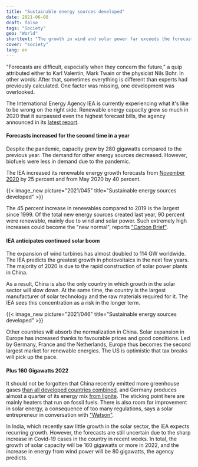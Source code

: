 ```yaml
---
title: "Sustainable energy sources developed"
date: 2021-06-08
draft: false
tags: "Society"
geo: "World"
shorttext: "The growth in wind and solar power far exceeds the forecasts of the international energy authority IEA."
cover: "society"
lang: en
---
```


"Forecasts are difficult, especially when they concern the future," a quip attributed either to Karl Valentin, Mark Twain or the physicist Nils Bohr. In other words: After that, sometimes everything is different than experts had previously calculated. One factor was missing, one development was overlooked.

The International Energy Agency IEA is currently experiencing what it's like to be wrong on the right side. Renewable energy capacity grew so much in 2020 that it surpassed even the highest forecast bills, the agency announced in its [latest report](https://www.iea.org/reports/renewable-energy-market-update-2021 "Renewable Energy Market Update 2021").

#### Forecasts increased for the second time in a year

Despite the pandemic, capacity grew by 280 gigawatts compared to the previous year. The demand for other energy sources decreased. However, biofuels were less in demand due to the pandemic.

The IEA increased its renewable energy growth forecasts from [November 2020](https://www.carbonbrief.org/iea-wind-and-solar-capacity-will-overtake-both-gas-and-coal-globally-by-2024 "Wind and solar capacity will overtake both gas and coal globally by 2024") by 25 percent and from May 2020 by 40 percent.

{{< image_new picture="2021/045" title="Sustainable energy sources developed" >}}

The 45 percent increase in renewables compared to 2019 is the largest since 1999. Of the total new energy sources created last year, 90 percent were renewable, mainly due to wind and solar power. Such extremely high increases could become the "new normal", reports ["Carbon Brief"](https://www.carbonbrief.org/exceptional-new-normal-iea-raises-growth-forecast-for-wind-and-solar-by-another-25 "IEA raises growth forecast for wind and solar by another 25%").

#### IEA anticipates continued solar boom

The expansion of wind turbines has almost doubled to 114 GW worldwide. The IEA predicts the greatest growth in photovoltaics in the next few years. The majority of 2020 is due to the rapid construction of solar power plants in China.

As a result, China is also the only country in which growth in the solar sector will slow down. At the same time, the country is the largest manufacturer of solar technology and the raw materials required for it. The IEA sees this concentration as a risk in the longer term.

{{< image_new picture="2021/046" title="Sustainable energy sources developed" >}}

Other countries will absorb the normalization in China. Solar expansion in Europe has increased thanks to favourable prices and good conditions. Led by Germany, France and the Netherlands, Europe thus becomes the second largest market for renewable energies. The US is optimistic that tax breaks will pick up the pace.

#### Plus 160 Gigawatts 2022

It should not be forgotten that China recently emitted more greenhouse gases [than all developed countries combined](https://www.dw.com/de/china-st%C3%B6%C3%9Ft-mehr-co2-aus-als-alle-industriestaaten-zusammen/a-57455965 "China stößt mehr CO2 aus als alle Industriestaaten zusammen"), and Germany produces almost a quarter of its energy mix [from lignite](https://www.destatis.de/DE/Themen/Branchen-Unternehmen/Energie/Erzeugung/_inhalt.html "Energie Erzeugung Deutschland"). The sticking point here are mainly heaters that run on fossil fuels. There is also room for improvement in solar energy, a consequence of too many regulations, says a solar entrepreneur in conversation with ["Watson"](https://www.watson.ch/schweiz/wissen/950506990-co2-gesetz-wie-ein-schweizer-solar-pionier-die-energiewende-schaffen-will "Schweizer Solarpionier lässt Panels in Gebäuden verschwinden").

In India, which recently saw little growth in the solar sector, the IEA expects recurring growth. However, the forecasts are still uncertain due to the sharp increase in Covid-19 cases in the country in recent weeks. In total, the growth of solar capacity will be 160 gigawatts or more in 2022, and the increase in energy from wind power will be 80 gigawatts, the agency predicts.
